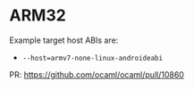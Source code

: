 # ARM32

Example target host ABIs are:

* `--host=armv7-none-linux-androideabi`

PR: <https://github.com/ocaml/ocaml/pull/10860>
